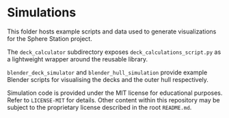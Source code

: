 # Simulations

This folder hosts example scripts and data used to generate visualizations for the Sphere Station project.

The `deck_calculator` subdirectory exposes `deck_calculations_script.py` as a lightweight wrapper around the reusable library.

`blender_deck_simulator` and `blender_hull_simulation` provide example Blender scripts for visualising the decks and the outer hull respectively.

Simulation code is provided under the MIT license for educational purposes. Refer to `LICENSE-MIT` for details. Other content within this repository may be subject to the proprietary license described in the root `README.md`.
